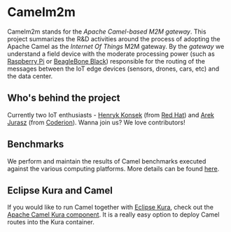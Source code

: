 # Camelm2m

Camelm2m stands for the *Apache Camel-based M2M gateway*. This project summarizes the R&D activities around the process of adopting the Apache Camel as the *Internet Of Things* M2M
gateway. By the *gateway* we understand a field device with the moderate processing power (such as
[Raspberry Pi](http://www.raspberrypi.org) or [BeagleBone Black](http://beagleboard.org/BLACK)) responsible for the
routing of the messages between the IoT edge devices (sensors, drones, cars, etc) and the data center.

## Who's behind the project

Currently two IoT enthusiasts - [Henryk Konsek](https://twitter.com/hekonsek) (from [Red Hat](http://redhat.com)) and
[Arek Jurasz](https://twitter.com/arekjurasz) (from [Coderion](http://coderion.pl)). Wanna join us? We love
contributors!

## Benchmarks

We perform and maintain the results of Camel benchmarks executed against the various computing platforms. More details
can be found [here](https://github.com/hekonsek/camel-m2m-gateway/tree/master/benchmarks/README.md).

## Eclipse Kura and Camel

If you would like to run Camel together with [Eclipse Kura](https://eclipse.org/kura), check out the
[Apache Camel Kura component](http://camel.apache.org/kura). It is a really easy option to deploy Camel routes into the
Kura container.
